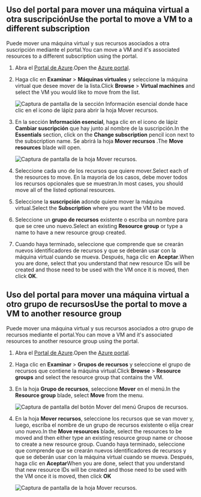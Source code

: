 

## <a name="use-the-portal-to-move-a-vm-to-a-different-subscription"></a><span data-ttu-id="59ec3-101">Uso del portal para mover una máquina virtual a otra suscripción</span><span class="sxs-lookup"><span data-stu-id="59ec3-101">Use the portal to move a VM to a different subscription</span></span>
<span data-ttu-id="59ec3-102">Puede mover una máquina virtual y sus recursos asociados a otra suscripción mediante el portal.</span><span class="sxs-lookup"><span data-stu-id="59ec3-102">You can move a VM and it's associated resources to a different subscription using the portal.</span></span>

1. <span data-ttu-id="59ec3-103">Abra el [Portal de Azure](https://portal.azure.com).</span><span class="sxs-lookup"><span data-stu-id="59ec3-103">Open the [Azure portal](https://portal.azure.com).</span></span>
2. <span data-ttu-id="59ec3-104">Haga clic en **Examinar** > **Máquinas virtuales** y seleccione la máquina virtual que desee mover de la lista.</span><span class="sxs-lookup"><span data-stu-id="59ec3-104">Click **Browse** > **Virtual machines** and select the VM you would like to move from the list.</span></span>
   
    ![Captura de pantalla de la sección Información esencial donde hace clic en el icono de lápiz para abrir la hoja Mover recursos.](./media/virtual-machines-common-move-vm/move-button.png)
3. <span data-ttu-id="59ec3-106">En la sección **Información esencial**, haga clic en el icono de lápiz **Cambiar suscripción** que hay junto al nombre de la suscripción.</span><span class="sxs-lookup"><span data-stu-id="59ec3-106">In the **Essentials** section, click on the **Change subscription** pencil icon next to the subscription name.</span></span> <span data-ttu-id="59ec3-107">Se abrirá la hoja **Mover recursos** .</span><span class="sxs-lookup"><span data-stu-id="59ec3-107">The **Move resources** blade will open.</span></span>
   
    ![Captura de pantalla de la hoja Mover recursos.](./media/virtual-machines-common-move-vm/move.png)
4. <span data-ttu-id="59ec3-109">Seleccione cada uno de los recursos que quiere mover.</span><span class="sxs-lookup"><span data-stu-id="59ec3-109">Select each of the resources to move.</span></span> <span data-ttu-id="59ec3-110">En la mayoría de los casos, debe mover todos los recursos opcionales que se muestran.</span><span class="sxs-lookup"><span data-stu-id="59ec3-110">In most cases, you should move all of the listed optional resources.</span></span>
5. <span data-ttu-id="59ec3-111">Seleccione la **suscripción** adonde quiere mover la máquina virtual.</span><span class="sxs-lookup"><span data-stu-id="59ec3-111">Select the **Subscription** where you want the VM to be moved.</span></span>
6. <span data-ttu-id="59ec3-112">Seleccione un **grupo de recursos** existente o escriba un nombre para que se cree uno nuevo.</span><span class="sxs-lookup"><span data-stu-id="59ec3-112">Select an existing **Resource group** or type a name to have a new resource group created.</span></span>
7. <span data-ttu-id="59ec3-113">Cuando haya terminado, seleccione que comprende que se crearán nuevos identificadores de recursos y que se deberán usar con la máquina virtual cuando se mueva. Después, haga clic en **Aceptar**.</span><span class="sxs-lookup"><span data-stu-id="59ec3-113">When you are done, select that you understand that new resource IDs will be created and those need to be used with the VM once it is moved, then click **OK**.</span></span>

## <a name="use-the-portal-to-move-a-vm-to-another-resource-group"></a><span data-ttu-id="59ec3-114">Uso del portal para mover una máquina virtual a otro grupo de recursos</span><span class="sxs-lookup"><span data-stu-id="59ec3-114">Use the portal to move a VM to another resource group</span></span>
<span data-ttu-id="59ec3-115">Puede mover una máquina virtual y sus recursos asociados a otro grupo de recursos mediante el portal.</span><span class="sxs-lookup"><span data-stu-id="59ec3-115">You can move a VM and it's associated resources to another resource group using the portal.</span></span>

1. <span data-ttu-id="59ec3-116">Abra el [Portal de Azure](https://portal.azure.com).</span><span class="sxs-lookup"><span data-stu-id="59ec3-116">Open the [Azure portal](https://portal.azure.com).</span></span>
2. <span data-ttu-id="59ec3-117">Haga clic en **Examinar** > **Grupos de recursos** y seleccione el grupo de recursos que contiene la máquina virtual.</span><span class="sxs-lookup"><span data-stu-id="59ec3-117">Click **Browse** > **Resource groups** and select the resource group that contains the VM.</span></span>
3. <span data-ttu-id="59ec3-118">En la hoja **Grupo de recursos**, seleccione **Mover** en el menú.</span><span class="sxs-lookup"><span data-stu-id="59ec3-118">In the **Resource group** blade, select **Move** from the menu.</span></span>
   
    ![Captura de pantalla del botón Mover del menú Grupos de recursos.](./media/virtual-machines-common-move-vm/move-rg.png)
4. <span data-ttu-id="59ec3-120">En la hoja **Mover recursos**, seleccione los recursos que se van mover y, luego, escriba el nombre de un grupo de recursos existente o elija crear uno nuevo.</span><span class="sxs-lookup"><span data-stu-id="59ec3-120">In the **Move resources** blade, select the resources to be moved and then either type an existing resource group name or choose to create a new resource group.</span></span> <span data-ttu-id="59ec3-121">Cuando haya terminado, seleccione que comprende que se crearán nuevos identificadores de recursos y que se deberán usar con la máquina virtual cuando se mueva. Después, haga clic en **Aceptar**</span><span class="sxs-lookup"><span data-stu-id="59ec3-121">When you are done, select that you understand that new resource IDs will be created and those need to be used with the VM once it is moved, then click **OK**</span></span>
   
    ![Captura de pantalla de la hoja Mover recursos.](./media/virtual-machines-common-move-vm/move-rg-list.png)

